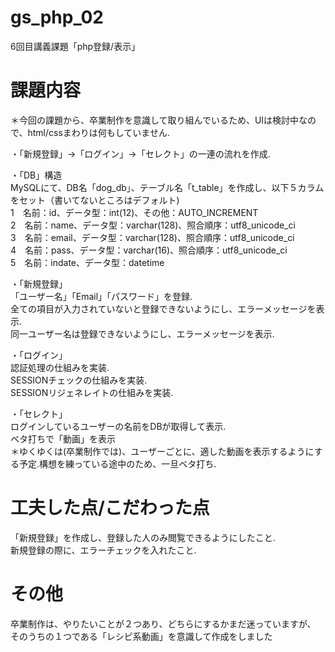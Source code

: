 # gs_php_02
6回目講義課題「php登録/表示」


# 課題内容  
＊今回の課題から、卒業制作を意識して取り組んでいるため、UIは検討中なので、html/cssまわりは何もしていません.  

・「新規登録」→「ログイン」→「セレクト」の一連の流れを作成.  

・「DB」構造  
MySQLにて、DB名「dog_db」、テーブル名「t_table」を作成し、以下５カラムをセット（書いてないところはデフォルト)　  
 1　名前：id、データ型：int(12)、その他：AUTO_INCREMENT  
 2　名前：name、データ型：varchar(128)、照合順序：utf8_unicode_ci　  
 3　名前：email、データ型：varchar(128)、照合順序：utf8_unicode_ci   
 4　名前：pass、データ型：varchar(16)、照合順序：utf8_unicode_ci   
 5　名前：indate、データ型：datetime   


・「新規登録」   
 「ユーザー名」「Email」「パスワード」を登録.  
 全ての項目が入力されていないと登録できないようにし、エラーメッセージを表示.  
 同一ユーザー名は登録できないようにし、エラーメッセージを表示.  
 
 
・「ログイン」   
 認証処理の仕組みを実装.  
 SESSIONチェックの仕組みを実装.  
 SESSIONリジェネレイトの仕組みを実装.  


・「セレクト」   
 ログインしているユーザーの名前をDBが取得して表示.  
 ベタ打ちで「動画」を表示  
 ＊ゆくゆくは(卒業制作では)、ユーザーごとに、適した動画を表示するようにする予定.構想を練っている途中のため、一旦ベタ打ち.  
 
 
# 工夫した点/こだわった点  
「新規登録」を作成し、登録した人のみ閲覧できるようにしたこと.  
新規登録の際に、エラーチェックを入れたこと.  


# その他
卒業制作は、やりたいことが２つあり、どちらにするかまだ迷っていますが、  
そのうちの１つである「レシピ系動画」を意識して作成をしました

